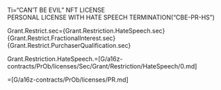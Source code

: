 
Ti=“CAN’T BE EVIL” NFT LICENSE<br>PERSONAL LICENSE WITH HATE SPEECH TERMINATION(“CBE-PR-HS”)

Grant.Restrict.sec={Grant.Restriction.HateSpeech.sec} {Grant.Restrict.FractionalInterest.sec} {Grant.Restrict.PurchaserQualification.sec}

Grant.Restriction.HateSpeech.=[G/a16z-contracts/PrOb/licenses/Sec/Grant/Restriction/HateSpeech/0.md]

=[G/a16z-contracts/PrOb/licenses/PR.md]

